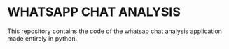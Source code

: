 # WHATSAPP CHAT ANALYSIS
This repository contains the code of the whatsap chat analysis application made entirely in python.
